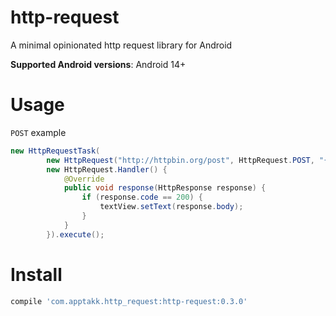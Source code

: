 http-request
============

A minimal opinionated http request library for Android

**Supported Android versions**: Android 14+

# Usage

`POST` example
```java
new HttpRequestTask(
        new HttpRequest("http://httpbin.org/post", HttpRequest.POST, "{ \"some\": \"data-æøå\" }" ),
        new HttpRequest.Handler() {
            @Override
            public void response(HttpResponse response) {
                if (response.code == 200) {
                    textView.setText(response.body);
                }
            }
        }).execute();
```

# Install
```groovy
compile 'com.apptakk.http_request:http-request:0.3.0'
```
